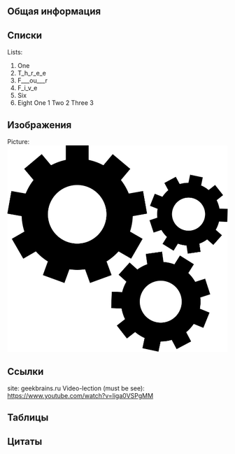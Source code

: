 ## Общая информация
## 
##
##

## Списки
Lists:
1. One
3. T_h_r_e_e
4. F___ou___r
5. F_i_v_e
6. Six
8. Eight
One 1
Two 2
Three 3

## Изображения
Picture:
![Image Test](img1.png)
## Ссылки
site: geekbrains.ru
Video-lection (must be see): https://www.youtube.com/watch?v=liga0VSPgMM

## Таблицы

## Цитаты